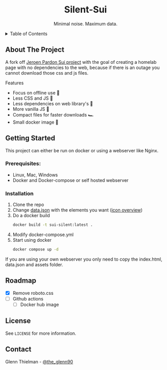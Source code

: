<a id="readme-top"></a>

<!-- PROJECT LOGO -->
<br />
<div align="center">
<h1 align="center">Silent-Sui</h1>
  <p align="center">
    Minimal noise. Maximum data.
  </p>
</div>

<!-- TABLE OF CONTENTS -->
<details>
  <summary>Table of Contents</summary>
  <ol>
    <li>
      <a href="#about-the-project">About The Project</a>
    </li>
    <li>
      <a href="#getting-started">Getting Started</a>
      <ul>
        <li><a href="#installation">Installation</a></li>
      </ul>
    </li>
    <li><a href="#roadmap">Roadmap</a></li>
    <li><a href="#license">License</a></li>
    <li><a href="#contact">Contact</a></li>
  </ol>
</details>

<!-- ABOUT THE PROJECT -->
## About The Project

A fork off <a href="https://github.com/jeroenpardon/sui">Jeroen Pardon Sui project</a> with the goal of creating a homelab page with no dependencies to the web, because if there is an outage you cannot download those css and js files.

Features
* Focus on offline use 🙅
* Less CSS and JS 🎉
* Less dependencies on web library's 🤩
* More vanilla JS 🍦
* Compact files for faster downloads 🏎️
* Small docker image 🐳

<!-- GETTING STARTED -->
## Getting Started

This project can either be run on docker or using a webserver like Nginx.

### Prerequisites:

* Linux, Mac, Windows
* Docker and Docker-compose or self hosted webserver

### Installation

1. Clone the repo
2. Change [data.json](https://github.com/glennthielman/silent-sui/blob/master/data.json) with the elements you want ([icon overview](https://pictogrammers.com/library/mdi/))
3. Do a docker build
   ```sh
   docker build -t sui-silent:latest .
   ```
4. Modify docker-compose.yml
5. Start using docker
   ```sh
   docker compose up -d
   ```

If you are using your own webserver you only need to copy the index.html, data.json and assets folder.

<!-- ROADMAP -->
## Roadmap

- [x] Remove roboto.css
- [ ] Github actions
  - [ ] Docker hub image

<!-- LICENSE -->
## License

See `LICENSE` for more information.

<!-- CONTACT -->
## Contact

Glenn Thielman - [@the_glenn90](https://x.com/the_glenn90)
